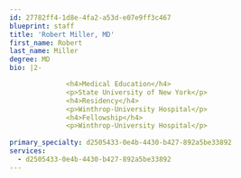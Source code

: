 ```yaml
---
id: 27782ff4-1d8e-4fa2-a53d-e07e9ff3c467
blueprint: staff
title: 'Robert Miller, MD'
first_name: Robert
last_name: Miller
degree: MD
bio: |2-

              <h4>Medical Education</h4>
              <p>State University of New York</p>
              <h4>Residency</h4>
              <p>Winthrop-University Hospital</p>
              <h4>Fellowship</h4>
              <p>Winthrop-University Hospital</p>
          
primary_specialty: d2505433-0e4b-4430-b427-892a5be33892
services:
  - d2505433-0e4b-4430-b427-892a5be33892
---
```

